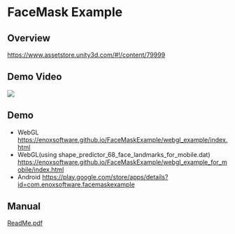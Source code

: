 FaceMask Example
====================

Overview
-----
<https://www.assetstore.unity3d.com/#!/content/79999>

Demo Video
-----
[![](http://img.youtube.com/vi/YNBz31vx15U/0.jpg)](https://www.youtube.com/watch?v=YNBz31vx15U)

Demo
-----
- WebGL
<https://enoxsoftware.github.io/FaceMaskExample/webgl_example/index.html>
- WebGL(using shape_predictor_68_face_landmarks_for_mobile.dat)
<https://enoxsoftware.github.io/FaceMaskExample/webgl_example_for_mobile/index.html>
- Android
<https://play.google.com/store/apps/details?id=com.enoxsoftware.facemaskexample>

Manual
-----
[ReadMe.pdf](/Assets/FaceMaskExample/ReadMe.pdf)



